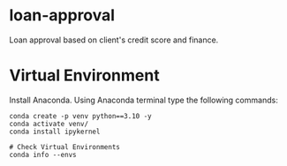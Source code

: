 # loan-approval
Loan approval based on client's credit score and finance.

# Virtual Environment
Install Anaconda. Using Anaconda terminal type the following commands:

```
conda create -p venv python==3.10 -y
conda activate venv/
conda install ipykernel

# Check Virtual Environments
conda info --envs
```


